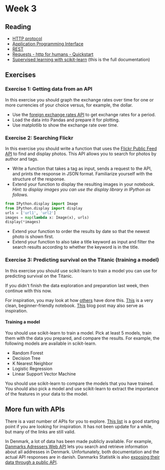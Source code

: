 # Week 3
## Reading
- [HTTP protocol](https://en.wikipedia.org/wiki/Hypertext_Transfer_Protocol)
- [Application Programming Interface](https://en.wikipedia.org/wiki/Application_programming_interface)
- [REST](https://en.wikipedia.org/wiki/Representational_state_transfer)
- [Requests - http for humans - Quickstart](https://2.python-requests.org/en/master/user/quickstart/)
- [Supervised learning with scikit-learn](https://scikit-learn.org/stable/supervised_learning.html) (this is the full documentation)

## Exercises
### Exercise 1: Getting data from an API
In this exercise you should graph the exchange rates over time for one or more currencies of your choice versus, for example, the dollar.

- Use the [foreign exchange rates API](https://exchangeratesapi.io) to get exchange rates for a period.
- Load the data into Pandas and prepare it for plotting.
- Use matplotlib to show the exchange rate over time.

### Exercise 2: Searching Flickr
In this exercise you should write a function that uses the [Flickr Public Feed API](https://www.flickr.com/services/feeds/docs/photos_public/) to find and display photos. This API allows you to search for photos by author and tags.

- Write a function that takes a tag as input, sends a request to the API, and prints the response in JSON format. Familiarize yourself with the structure of the response.
- Extend your function to display the resulting images in your notebook. _Hint: to display images you can use the display library in IPython as follows._
```python
from IPython.display import Image
from IPython.display import display
urls = ['url1', 'url2']
images = map(lambda x: Image(x), urls)
display(*images)
```
- Extend your function to order the results by date so that the newest photo is shown first.
- Extend your function to also take a title keyword as input and filter the search results according to whether the keyword is in the title.

### Exercise 3: Predicting survival on the Titanic (training a model)
In this exercise you should use scikit-learn to train a model you can use for predicting survival on the Titanic.

If you didn't finish the data exploration and preparation last week, then continue with this now.

For inspiration, you may look at how [others](https://www.kaggle.com/c/titanic/notebooks) have done this. [This](https://www.kaggle.com/nadintamer/titanic-survival-predictions-beginner) is a very clean, beginner-friendly notebook. [This](https://towardsdatascience.com/predicting-the-survival-of-titanic-passengers-30870ccc7e8) blog post may also serve as inspiration.

#### Training a model
You should use scikit-learn to train a model. Pick at least 5 models, train them with the data you prepared, and compare the results. For example, the following models are available in scikit-learn.

- Random Forest
- Decision Tree
- K Nearest Neighbor
- Logistic Regression
- Linear Support Vector Machine

You should use scikit-learn to compare the models that you have trained. You should also pick a model and use scikit-learn to extract the importance of the features in your data to the model. 

## More fun with APIs
There is a vast number of APIs for you to explore. [This list](https://github.com/public-apis/public-apis) is a good starting point if you are looking for inspiration. It has not been update for a while, but many of the links are still valid.

In Denmark, a lot of data has been made publicly available. For example, [Danmarks Adressers Web API](https://dawa.aws.dk/) lets you search and retrieve information about all addresses in Denmark. Unfortunately, both documentation and the actual API responses are in danish. Danmarks Statistik is also [exposing their data through a public API](https://www.dst.dk/da/Statistik/statistikbanken/api).

